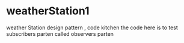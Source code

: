 # weatherStation1
weather Station design pattern , code kitchen 
the code here is to test subscribers parten called observers parten 
